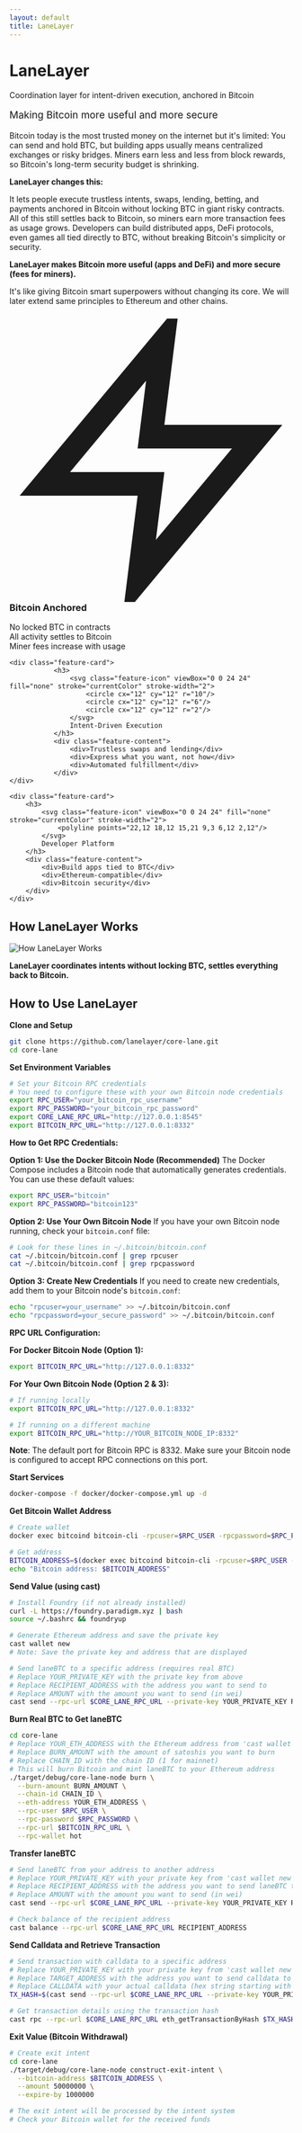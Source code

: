 ```yaml
---
layout: default
title: LaneLayer
---
```


<div class="homepage-hero">
    <h1>LaneLayer</h1>
    <p>Coordination layer for intent-driven execution, anchored in Bitcoin</p>
    <p style="font-size: 1.1rem; color: var(--text-muted); margin-top: 1rem;">Making Bitcoin more useful and more secure</p>
</div>

Bitcoin today is the most trusted money on the internet but it's limited: You can send and hold BTC, but building apps usually means centralized exchanges or risky bridges. Miners earn less and less from block rewards, so Bitcoin's long-term security budget is shrinking.

**LaneLayer changes this:**

It lets people execute trustless intents, swaps, lending, betting, and payments anchored in Bitcoin without locking BTC in giant risky contracts. All of this still settles back to Bitcoin, so miners earn more transaction fees as usage grows. Developers can build distributed apps, DeFi protocols, even games all tied directly to BTC, without breaking Bitcoin's simplicity or security.

**LaneLayer makes Bitcoin more useful (apps and DeFi) and more secure (fees for miners).**

It's like giving Bitcoin smart superpowers without changing its core. We will later extend same principles to Ethereum and other chains.

<div class="feature-grid">
    <div class="feature-card">
        <h3>
            <svg class="feature-icon" viewBox="0 0 24 24" fill="none" stroke="currentColor" stroke-width="2">
                <path d="M13 2L3 14h9l-1 8 10-12h-9l1-8z"/>
            </svg>
            Bitcoin Anchored
        </h3>
        <div class="feature-content">
            <div>No locked BTC in contracts</div>
            <div>All activity settles to Bitcoin</div>
            <div>Miner fees increase with usage</div>
        </div>
    </div>

    <div class="feature-card">
               <h3>
                   <svg class="feature-icon" viewBox="0 0 24 24" fill="none" stroke="currentColor" stroke-width="2">
                       <circle cx="12" cy="12" r="10"/>
                       <circle cx="12" cy="12" r="6"/>
                       <circle cx="12" cy="12" r="2"/>
                   </svg>
                   Intent-Driven Execution
               </h3>
               <div class="feature-content">
                   <div>Trustless swaps and lending</div>
                   <div>Express what you want, not how</div>
                   <div>Automated fulfillment</div>
               </div>
    </div>

    <div class="feature-card">
        <h3>
            <svg class="feature-icon" viewBox="0 0 24 24" fill="none" stroke="currentColor" stroke-width="2">
                <polyline points="22,12 18,12 15,21 9,3 6,12 2,12"/>
            </svg>
            Developer Platform
        </h3>
        <div class="feature-content">
            <div>Build apps tied to BTC</div>
            <div>Ethereum-compatible</div>
            <div>Bitcoin security</div>
        </div>
    </div>
</div>

## How LaneLayer Works

![How LaneLayer Works](assets/images/lanelayer-sequence-diagram.svg)

**LaneLayer coordinates intents without locking BTC, settles everything back to Bitcoin.**

## How to Use LaneLayer

**Clone and Setup**
```bash
git clone https://github.com/lanelayer/core-lane.git
cd core-lane
```

**Set Environment Variables**
```bash
# Set your Bitcoin RPC credentials
# You need to configure these with your own Bitcoin node credentials
export RPC_USER="your_bitcoin_rpc_username"
export RPC_PASSWORD="your_bitcoin_rpc_password"
export CORE_LANE_RPC_URL="http://127.0.0.1:8545"
export BITCOIN_RPC_URL="http://127.0.0.1:8332"
```

**How to Get RPC Credentials:**

**Option 1: Use the Docker Bitcoin Node (Recommended)**
The Docker Compose includes a Bitcoin node that automatically generates credentials. You can use these default values:
```bash
export RPC_USER="bitcoin"
export RPC_PASSWORD="bitcoin123"
```

**Option 2: Use Your Own Bitcoin Node**
If you have your own Bitcoin node running, check your `bitcoin.conf` file:
```bash
# Look for these lines in ~/.bitcoin/bitcoin.conf
cat ~/.bitcoin/bitcoin.conf | grep rpcuser
cat ~/.bitcoin/bitcoin.conf | grep rpcpassword
```

**Option 3: Create New Credentials**
If you need to create new credentials, add them to your Bitcoin node's `bitcoin.conf`:
```bash
echo "rpcuser=your_username" >> ~/.bitcoin/bitcoin.conf
echo "rpcpassword=your_secure_password" >> ~/.bitcoin/bitcoin.conf
```

**RPC URL Configuration:**

**For Docker Bitcoin Node (Option 1):**
```bash
export BITCOIN_RPC_URL="http://127.0.0.1:8332"
```

**For Your Own Bitcoin Node (Option 2 & 3):**
```bash
# If running locally
export BITCOIN_RPC_URL="http://127.0.0.1:8332"

# If running on a different machine
export BITCOIN_RPC_URL="http://YOUR_BITCOIN_NODE_IP:8332"
```

**Note**: The default port for Bitcoin RPC is 8332. Make sure your Bitcoin node is configured to accept RPC connections on this port.

**Start Services**
```bash
docker-compose -f docker/docker-compose.yml up -d
```

**Get Bitcoin Wallet Address**
```bash
# Create wallet
docker exec bitcoind bitcoin-cli -rpcuser=$RPC_USER -rpcpassword=$RPC_PASSWORD createwallet "hot"

# Get address
BITCOIN_ADDRESS=$(docker exec bitcoind bitcoin-cli -rpcuser=$RPC_USER -rpcpassword=$RPC_PASSWORD -rpcwallet=hot getnewaddress "" bech32)
echo "Bitcoin address: $BITCOIN_ADDRESS"
```

**Send Value (using cast)**
```bash
# Install Foundry (if not already installed)
curl -L https://foundry.paradigm.xyz | bash
source ~/.bashrc && foundryup

# Generate Ethereum address and save the private key
cast wallet new
# Note: Save the private key and address that are displayed

# Send laneBTC to a specific address (requires real BTC)
# Replace YOUR_PRIVATE_KEY with the private key from above
# Replace RECIPIENT_ADDRESS with the address you want to send to
# Replace AMOUNT with the amount you want to send (in wei)
cast send --rpc-url $CORE_LANE_RPC_URL --private-key YOUR_PRIVATE_KEY RECIPIENT_ADDRESS --value AMOUNT --legacy
```

**Burn Real BTC to Get laneBTC**
```bash
cd core-lane
# Replace YOUR_ETH_ADDRESS with the Ethereum address from 'cast wallet new' above
# Replace BURN_AMOUNT with the amount of satoshis you want to burn
# Replace CHAIN_ID with the chain ID (1 for mainnet)
# This will burn Bitcoin and mint laneBTC to your Ethereum address
./target/debug/core-lane-node burn \
  --burn-amount BURN_AMOUNT \
  --chain-id CHAIN_ID \
  --eth-address YOUR_ETH_ADDRESS \
  --rpc-user $RPC_USER \
  --rpc-password $RPC_PASSWORD \
  --rpc-url $BITCOIN_RPC_URL \
  --rpc-wallet hot
```

**Transfer laneBTC**
```bash
# Send laneBTC from your address to another address
# Replace YOUR_PRIVATE_KEY with your private key from 'cast wallet new'
# Replace RECIPIENT_ADDRESS with the address you want to send laneBTC to
# Replace AMOUNT with the amount you want to send (in wei)
cast send --rpc-url $CORE_LANE_RPC_URL --private-key YOUR_PRIVATE_KEY RECIPIENT_ADDRESS --value AMOUNT --legacy

# Check balance of the recipient address
cast balance --rpc-url $CORE_LANE_RPC_URL RECIPIENT_ADDRESS
```

**Send Calldata and Retrieve Transaction**
```bash
# Send transaction with calldata to a specific address
# Replace YOUR_PRIVATE_KEY with your private key from 'cast wallet new'
# Replace TARGET_ADDRESS with the address you want to send calldata to
# Replace CALLDATA with your actual calldata (hex string starting with 0x)
TX_HASH=$(cast send --rpc-url $CORE_LANE_RPC_URL --private-key YOUR_PRIVATE_KEY TARGET_ADDRESS CALLDATA --legacy)

# Get transaction details using the transaction hash
cast rpc --rpc-url $CORE_LANE_RPC_URL eth_getTransactionByHash $TX_HASH
```

**Exit Value (Bitcoin Withdrawal)**
```bash
# Create exit intent
cd core-lane
./target/debug/core-lane-node construct-exit-intent \
  --bitcoin-address $BITCOIN_ADDRESS \
  --amount 50000000 \
  --expire-by 1000000

# The exit intent will be processed by the intent system
# Check your Bitcoin wallet for the received funds
```
